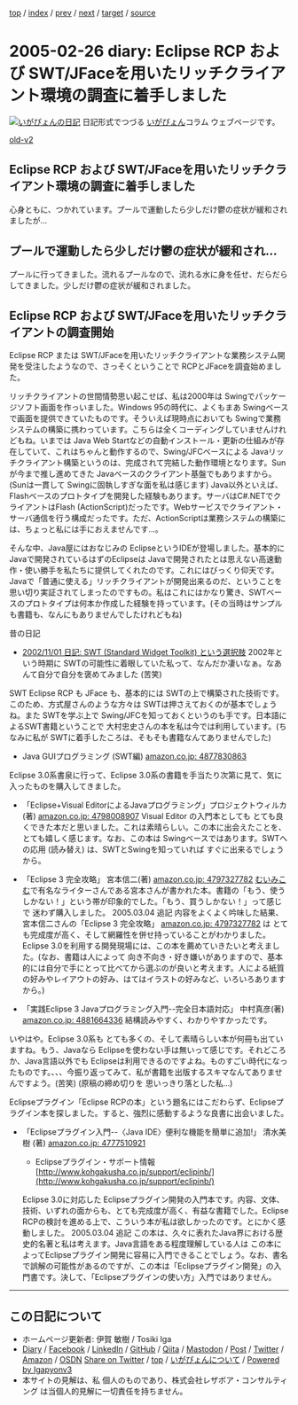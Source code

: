 [top](../index.html) 
 / [index](index.html) 
 / [prev](ig050225.html) 
 / [next](ig050227.html) 
 / [target](https://www.igapyon.jp/igapyon/diary/2005/ig050226.html) 
 / [source](https://github.com/igapyon/diary/blob/master/2005/ig050226.src.md) 

2005-02-26 diary: Eclipse RCP および SWT/JFaceを用いたリッチクライアント環境の調査に着手しました
=====================================================================================================
[![いがぴょんの日記](https://www.igapyon.jp/igapyon/diary/images/iga202308_64.jpg "いがぴょん")](https://www.igapyon.jp/igapyon/diary/memo/memoigapyon.html) 日記形式でつづる [いがぴょん](https://www.igapyon.jp/igapyon/diary/memo/memoigapyon.html)コラム ウェブページです。

[old-v2](ig050226-orig.html)

## Eclipse RCP および SWT/JFaceを用いたリッチクライアント環境の調査に着手しました

心身ともに、つかれています。プールで運動したら少しだけ鬱の症状が緩和されましたが…


## プールで運動したら少しだけ鬱の症状が緩和され…

プールに行ってきました。流れるプールなので、流れる水に身を任せ、だらだらしてきました。少しだけ鬱の症状が緩和されました。

## Eclipse RCP および SWT/JFaceを用いたリッチクライアントの調査開始

Eclipse RCP または SWT/JFaceを用いたリッチクライアントな業務システム開発を受注したようなので、さっそくということで RCPとJFaceを調査始めました。

リッチクライアントの世間情勢思い起こせば、私は2000年は Swingでパッケージソフト画面を作っいました。Windows 95の時代に、よくもまあ Swingベースで画面を提供できていたものです。そういえば現時点においても
Swingで業務システムの構築に携わっています。こちらは全くコーディングしていませんけれどもね。いまでは Java Web Startなどの自動インストール・更新の仕組みが存在していて、これはちゃんと動作するので、Swing/JFCベースによる
Javaリッチクライアント構築というのは、完成されて完結した動作環境となります。Sunが今まで推し進めてきた Javaベースのクライアント基盤でもありますから。(Sunは一貫して
Swingに固執しすぎな面を私は感じます)
Java以外といえば、Flashベースのプロトタイプを開発した経験もあります。サーバはC#.NETでクライアントはFlash (ActionScript)だったです。Webサービスでクライアント・サーバ通信を行う構成だったです。ただ、ActionScriptは業務システムの構築には、ちょっと私には手におえませんです…。

そんな中、Java屋にはおなじみの EclipseというIDEが登場しました。基本的に Javaで開発されているはずのEclipseは Javaで開発されたとは思えない高速動作・使い勝手を私たちに提供してくれたのです。これにはびっくり仰天です。Javaで「普通に使える」リッチクライアントが開発出来るのだ、ということを 思い切り実証されてしまったのですもの。私はこれにはかなり驚き、SWTベースのプロトタイプは何本か作成した経験を持っています。(その当時はサンプルも書籍も、なんにもありませんでしたけれどもね)

昔の日記

* [2002/11/01 日記: SWT (Standard Widget Toolkit) という選択肢](../2002/ig021101.html)
  2002年という時期に SWTの可能性に着眼していた私って、なんだか凄いなぁ。なあんて自分で自分を褒めてみました (苦笑)

SWT
Eclipse RCP も JFace も、基本的には SWTの上で構築された技術です。このため、方式屋さんのような方々は SWTは押さえておくのが基本でしょうね。また
SWTを学ぶ上で Swing/JFCを知っておくというのも手です。日本語によるSWT書籍ということで 大村忠史さんの本を私は今では利用しています。(ちなみに私が
SWTに着手したころは、そもそも書籍なんてありませんでした)

* Java GUIプログラミング (SWT編) [amazon.co.jp: 4877830863](http://www.amazon.co.jp/exec/obidos/ASIN/4877830863/igapyondiary-22)

Eclipse 3.0系書泉に行って、Eclipse 3.0系の書籍を手当たり次第に見て、気に入ったものを購入してきました。

* 「Eclipse+Visual EditorによるJavaプログラミング」プロジェクトウィルカ(著) [amazon.co.jp: 4798008907](http://www.amazon.co.jp/exec/obidos/ASIN/4798008907/igapyondiary-22)
  Visual Editor の入門本としても とても良くできた本だと思いました。これは素晴らしい。この本に出会えたことを、とても嬉しく感じます。なお、この本は
  Swingベースではあります。SWTへの応用 (読み替え) は、SWTとSwingを知っていれば すぐに出来るでしょうから。
  
* 「Eclipse 3 完全攻略」 宮本信二(著) [amazon.co.jp: 4797327782](http://www.amazon.co.jp/exec/obidos/ASIN/4797327782/igapyondiary-22)
  [むいみこむ](http://muimi.com/)で有名なライターさんである宮本さんが書かれた本。書籍の「もう、使うしかない！」という帯が印象的でした。「もう、買うしかない！」って感じで 迷わず購入しました。
  2005.03.04 追記 内容をよくよく吟味した結果、宮本信二さんの「Eclipse 3 完全攻略」 [amazon.co.jp: 4797327782](http://www.amazon.co.jp/exec/obidos/ASIN/4797327782/igapyondiary-22) は とても完成度が高く、そして網羅性を併せ持っていることがわかりました。Eclipse
  3.0を利用する開発現場には、この本を薦めていきたいと考えました。(なお、書籍は人によって 向き不向き・好き嫌いがありますので、基本的には自分で手にとって比べてから選ぶのが良いと考えます。人による紙質の好みやレイアウトの好み、はてはイラストの好みなど、いろいろありますから。)
  
* 「実践Eclipse 3 Javaプログラミング入門--完全日本語対応」 中村真彦(著) [amazon.co.jp: 4881664336](http://www.amazon.co.jp/exec/obidos/ASIN/4881664336/igapyondiary-22)
  結構読みやすく、わかりやすかったです。

いやはや。Eclipse 3.0系も とても多くの、そして素晴らしい本が何冊も出ていますね。もう、Javaなら Eclipseを使わない手は無いって感じです。それどころか、Java言語以外でも
Eclipseは利用できるのですよね。ものすごい時代になったものです。、、、今振り返ってみて、私が書籍を出版するスキマなんてありませんですよう。(苦笑) (原稿の締め切りを 思いっきり落とした私…)

Eclipseプラグイン「Eclipse RCPの本」という題名にはこだわらず、Eclipseプラグイン本を探しました。すると、強烈に感動するような良書に出会いました。

* 「Eclipseプラグイン入門--〈Java IDE〉便利な機能を簡単に追加!」 清水美樹 (著) [amazon.co.jp: 4777510921](http://www.amazon.co.jp/exec/obidos/ASIN/4777510921/igapyondiary-22)
  
  * Eclipseプラグイン・サポート情報
    [http://www.kohgakusha.co.jp/support/eclipinb/](http://www.kohgakusha.co.jp/support/eclipinb/)
  

  Eclipse 3.0に対応した Eclipseプラグイン開発の入門本です。内容、文体、技術、いずれの面からも、とても完成度が高く、有益な書籍でした。Eclipse
  RCPの検討を進める上で、こういう本が私は欲しかったのです。とにかく感動しました。
  2005.03.04 追記 この本は、久々に表れたJava界における歴史的名著と私は考えます。Java言語をある程度理解している人は この本によってEclipseプラグイン開発に容易に入門できることでしょう。なお、書名で誤解の可能性があるのですが、この本は「Eclipseプラグイン開発」の入門書です。決して、「Eclipseプラグインの使い方」入門ではありません。


----------------------------------------------------------------------------------------------------

## この日記について

* ホームページ更新者: 伊賀 敏樹 / Tosiki Iga
* [Diary](https://www.igapyon.jp/igapyon/diary/) / [Facebook](https://www.facebook.com/igapyon) / [LinkedIn](https://www.linkedin.com/in/toshikiiga) / [GitHub](https://github.com/igapyon) / [Qiita](https://qiita.com/igapyon) / [Mastodon](https://social.vivaldi.net/@igapyon) / [Post](https://post.news/igapyon) / [Twitter](https://twitter.com/ToshikiIga) / [Amazon](https://www.amazon.co.jp/%E4%BC%8A%E8%B3%80-%E6%95%8F%E6%A8%B9/e/B004LTQWCQ) / [OSDN](https://ja.osdn.net/users/iga/)
[Share on Twitter](https://twitter.com/intent/tweet?hashtags=igapyon%2Cdiary%2C%E3%81%84%E3%81%8C%E3%81%B4%E3%82%87%E3%82%93&text=Eclipse+RCP+%E3%81%8A%E3%82%88%E3%81%B3+SWT%2FJFace%E3%82%92%E7%94%A8%E3%81%84%E3%81%9F%E3%83%AA%E3%83%83%E3%83%81%E3%82%AF%E3%83%A9%E3%82%A4%E3%82%A2%E3%83%B3%E3%83%88%E7%92%B0%E5%A2%83%E3%81%AE%E8%AA%BF%E6%9F%BB%E3%81%AB%E7%9D%80%E6%89%8B%E3%81%97%E3%81%BE%E3%81%97%E3%81%9F&url=https%3A%2F%2Fwww.igapyon.jp%2Figapyon%2Fdiary%2F2005%2Fig050226.html) / [top](../index.html) / [いがぴょんについて](https://www.igapyon.jp/igapyon/diary/memo/memoigapyon.html) / [Powered by Igapyonv3](https://github.com/igapyon/igapyonv3)
* 本サイトの見解は、私 個人のものであり、株式会社レザボア・コンサルティング は当個人的見解に一切責任を持ちません。 
